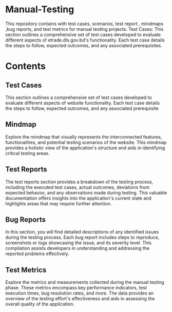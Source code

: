 # Manual-Testing
This repository contains with test cases, scenarios, test report , mindmaps ,bug reports, and test metrics for manual testing projects. Test Cases: This section outlines a comprehensive set of test cases developed to evaluate different aspects of etrade.dls.gov.bd's functionality. Each test case details the steps to follow, expected outcomes, and any associated prerequisites.

# Contents
## Test Cases
This section outlines a comprehensive set of test cases developed to evaluate different aspects of website functionality. Each test case details the steps to follow, expected outcomes, and any associated prerequisite

## Mindmap
Explore the mindmap that visually represents the interconnected features, functionalities, and potential testing scenarios of the website. This mindmap provides a holistic view of the application's structure and aids in identifying critical testing areas.

## Test Reports
The test reports section provides a breakdown of the testing process, including the executed test cases, actual outcomes, deviations from expected behavior, and any observations made during testing. This valuable documentation offers insights into the application's current state and highlights areas that may require further attention.

## Bug Reports
In this section, you will find detailed descriptions of any identified issues during the testing process. Each bug report includes steps to reproduce, screenshots or logs showcasing the issue, and its severity level. This compilation assists developers in understanding and addressing the reported problems effectively.

## Test Metrics
Explore the metrics and measurements collected during the manual testing phase. These metrics encompass key performance indicators, test execution times, bug resolution rates, and more. The data provides an overview of the testing effort's effectiveness and aids in assessing the overall quality of the application.
